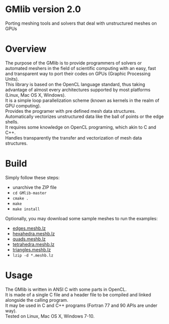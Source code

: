 # GMlib version 2.0
Porting meshing tools and solvers that deal with unstructured meshes on GPUs

# Overview
The purpose of the GMlib is to provide programmers of solvers or automated meshers in the field of scientific computing with an easy, fast and transparent way to port their codes on GPUs (Graphic Processing Units).  
This library is based on the OpenCL language standard, thus taking advantage of almost every architectures supported by most platforms (Linux, Mac OS X, Windows).  
It is a simple loop parallelization scheme (known as kernels in the realm of GPU computing).  
Provides the programer with pre defined mesh data structures.  
Automatically vectorizes unstructured data like the ball of points or the edge shells.  
It requires some knowledge on OpenCL programing, which akin to C and C++.  
Handles transparently the transfer and vectorization of mesh data structures.


# Build
Simply follow these steps:
- unarchive the ZIP file
- `cd GMlib-master`
- `cmake .`
- `make`
- `make install`

Optionally, you may download some sample meshes to run the examples:
- [edges.meshb.lz](https://github.com/LoicMarechal/GMlib/raw/master/sample_meshes/edges.meshb.lz)
- [hexahedra.meshb.lz](https://github.com/LoicMarechal/GMlib/raw/master/sample_meshes/hexahedra.meshb.lz)
- [quads.meshb.lz](https://github.com/LoicMarechal/GMlib/raw/master/sample_meshes/quads.meshb.lz)
- [tetrahedra.meshb.lz](https://github.com/LoicMarechal/GMlib/raw/master/sample_meshes/tetrahedra.meshb.lz)
- [triangles.meshb.lz](https://github.com/LoicMarechal/GMlib/raw/master/sample_meshes/triangles.meshb.lz)
- `lzip -d *.meshb.lz`

# Usage
The GMlib is written in ANSI C with some parts in OpenCL.  
It is made of a single C file and a header file to be compiled and linked alongside the calling program.  
It may be used in C and C++ programs (Fortran 77 and 90 APIs are under way).  
Tested on Linux, Mac OS X, Windows 7-10.

